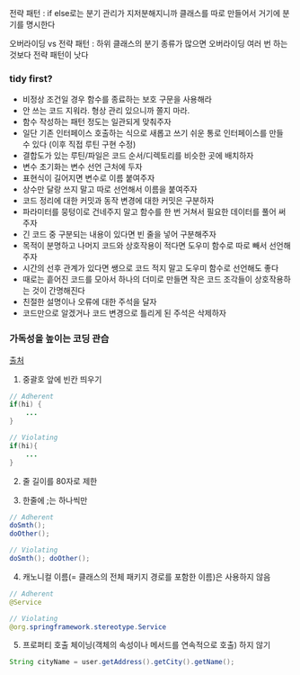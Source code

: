 전략 패턴 : if else로는 분기 관리가 지저분해지니까 클래스를 따로 만들어서 거기에 분기를 명시한다  
  
오버라이딩 vs 전략 패턴 : 하위 클래스의 분기 종류가 많으면 오버라이딩 여러 번 하는 것보다 전략 패턴이 낫다  


### tidy first? 
- 비정상 조건일 경우 함수를 종료하는 보호 구문을 사용해라  
- 안 쓰는 코드 지워라. 형상 관리 있으니까 쫄지 마라.  
- 함수 작성하는 패턴 정도는 일관되게 맞춰주자  
- 일단 기존 인터페이스 호출하는 식으로 새롭고 쓰기 쉬운 통로 인터페이스를 만들 수 있다 (이후 직접 루틴 구현 수정)  
- 결합도가 있는 루틴/파일은 코드 순서/디렉토리를 비슷한 곳에 배치하자  
- 변수 초기화는 변수 선언 근처에 두자  
- 표현식이 길어지면 변수로 이름 붙여주자  
- 상수만 달랑 쓰지 말고 따로 선언해서 이름을 붙여주자  
- 코드 정리에 대한 커밋과 동작 변경에 대한 커밋은 구분하자  
- 파라미터를 뭉텅이로 건네주지 말고 함수를 한 번 거쳐서 필요한 데이터를 풀어 써주자  
- 긴 코드 중 구분되는 내용이 있다면 빈 줄을 넣어 구분해주자  
- 목적이 분명하고 나머지 코드와 상호작용이 적다면 도우미 함수로 따로 빼서 선언해주자  
- 시간의 선후 관계가 있다면 쌩으로 코드 적지 말고 도우미 함수로 선언해도 좋다  
- 때로는 흩어진 코드를 모아서 하나의 더미로 만들면 작은 코드 조각들이 상호작용하는 것이 간명해진다  
- 친절한 설명이나 오류에 대한 주석을 달자  
- 코드만으로 알겠거나 코드 변경으로 틀리게 된 주석은 삭제하자

### 가독성을 높이는 코딩 관습
[출처](velog.io/@sangmin7648/코드-라인-길이와-가독성의-상관-관계)

1. 중괄호 앞에 빈칸 띄우기
```java
// Adherent
if(hi) {
    ...
}

// Violating
if(hi){
    ...
}
```

2. 줄 길이를 80자로 제한

3. 한줄에 ;는 하나씩만
```java
// Adherent
doSmth(); 
doOther();

// Violating
doSmth(); doOther();
```

4. 캐노니컬 이름(= 클래스의 전체 패키지 경로를 포함한 이름)은 사용하지 않음
```java
// Adherent
@Service

// Violating
@org.springframework.stereotype.Service
```

5. 프로퍼티 호출 체이닝(객체의 속성이나 메서드를 연속적으로 호출) 하지 않기
```java
String cityName = user.getAddress().getCity().getName();
```

